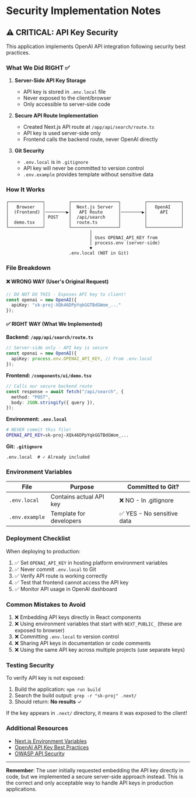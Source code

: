 # Security Implementation Notes

## ⚠️ CRITICAL: API Key Security

This application implements OpenAI API integration following security best practices.

### What We Did RIGHT ✅

1. **Server-Side API Key Storage**
   - API key is stored in `.env.local` file
   - Never exposed to the client/browser
   - Only accessible to server-side code

2. **Secure API Route Implementation**
   - Created Next.js API route at `/app/api/search/route.ts`
   - API key is used server-side only
   - Frontend calls the backend route, never OpenAI directly

3. **Git Security**
   - `.env.local` is in `.gitignore`
   - API key will never be committed to version control
   - `.env.example` provides template without sensitive data

### How It Works

```
┌─────────────┐         ┌──────────────────┐         ┌─────────────┐
│   Browser   │         │  Next.js Server  │         │   OpenAI    │
│  (Frontend) │────────▶│   API Route      │────────▶│     API     │
│             │ POST    │  /api/search     │         │             │
│  demo.tsx   │         │  route.ts        │         │             │
└─────────────┘         └──────────────────┘         └─────────────┘
                                │
                                │ Uses OPENAI_API_KEY from
                                │ process.env (server-side)
                                ▼
                        .env.local (NOT in Git)
```

### File Breakdown

#### ❌ WRONG WAY (User's Original Request)
```typescript
// DO NOT DO THIS - Exposes API key to client!
const openai = new OpenAI({
  apiKey: "sk-proj-XQk46DPpYqkGGTBdGWom_..."
});
```

#### ✅ RIGHT WAY (What We Implemented)

**Backend: `/app/api/search/route.ts`**
```typescript
// Server-side only - API key is secure
const openai = new OpenAI({
  apiKey: process.env.OPENAI_API_KEY, // From .env.local
});
```

**Frontend: `/components/ui/demo.tsx`**
```typescript
// Calls our secure backend route
const response = await fetch("/api/search", {
  method: "POST",
  body: JSON.stringify({ query }),
});
```

**Environment: `.env.local`**
```bash
# NEVER commit this file!
OPENAI_API_KEY=sk-proj-XQk46DPpYqkGGTBdGWom_...
```

**Git: `.gitignore`**
```
.env.local  # ✓ Already included
```

### Environment Variables

| File | Purpose | Committed to Git? |
|------|---------|-------------------|
| `.env.local` | Contains actual API key | ❌ NO - In .gitignore |
| `.env.example` | Template for developers | ✅ YES - No sensitive data |

### Deployment Checklist

When deploying to production:

1. ✅ Set `OPENAI_API_KEY` in hosting platform environment variables
2. ✅ Never commit `.env.local` to Git
3. ✅ Verify API route is working correctly
4. ✅ Test that frontend cannot access the API key
5. ✅ Monitor API usage in OpenAI dashboard

### Common Mistakes to Avoid

1. ❌ Embedding API keys directly in React components
2. ❌ Using environment variables that start with `NEXT_PUBLIC_` (these are exposed to browser)
3. ❌ Committing `.env.local` to version control
4. ❌ Sharing API keys in documentation or code comments
5. ❌ Using the same API key across multiple projects (use separate keys)

### Testing Security

To verify API key is not exposed:

1. Build the application: `npm run build`
2. Search the build output: `grep -r "sk-proj" .next/`
3. Should return: **No results** ✓

If the key appears in `.next/` directory, it means it was exposed to the client!

### Additional Resources

- [Next.js Environment Variables](https://nextjs.org/docs/app/building-your-application/configuring/environment-variables)
- [OpenAI API Key Best Practices](https://platform.openai.com/docs/guides/production-best-practices)
- [OWASP API Security](https://owasp.org/www-project-api-security/)

---

**Remember**: The user initially requested embedding the API key directly in code, but we implemented a secure server-side approach instead. This is the correct and only acceptable way to handle API keys in production applications.
